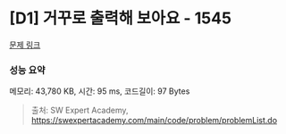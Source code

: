 # [D1] 거꾸로 출력해 보아요 - 1545 

[문제 링크](https://swexpertacademy.com/main/code/problem/problemDetail.do?contestProbId=AV2gbY0qAAQBBAS0) 

### 성능 요약

메모리: 43,780 KB, 시간: 95 ms, 코드길이: 97 Bytes



> 출처: SW Expert Academy, https://swexpertacademy.com/main/code/problem/problemList.do